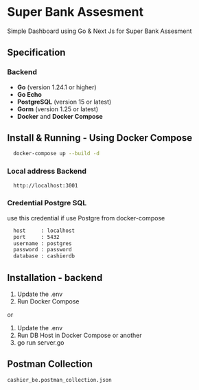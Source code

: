 # Super Bank Assesment

Simple Dashboard using Go & Next Js for Super Bank Assesment

## Specification

### Backend

- **Go** (version 1.24.1 or higher)
- **Go Echo**
- **PostgreSQL** (version 15 or latest)
- **Gorm** (version 1.25 or latest)
- **Docker** and **Docker Compose**

## Install & Running - Using Docker Compose

```bash
  docker-compose up --build -d
```

### Local address Backend

```bash
  http://localhost:3001
```

### Credential Postgre SQL

use this credential if use Postgre from docker-compose

```bash
  host     : localhost
  port     : 5432
  username : postgres
  password : password
  database : cashierdb
```

## Installation - backend

1. Update the .env
2. Run Docker Compose

or

1. Update the .env
2. Run DB Host in Docker Compose or another
3. go run server.go

## Postman Collection

```
cashier_be.postman_collection.json
```
